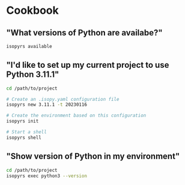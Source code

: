 # Cookbook

## "What versions of Python are availabe?"

```bash
isopyrs available
```

## "I'd like to set up my current project to use Python 3.11.1"

```bash
cd /path/to/project

# Create an .isopy.yaml configuration file
isopyrs new 3.11.1 -t 20230116

# Create the environment based on this configuration
isopyrs init

# Start a shell
isopyrs shell
```

## "Show version of Python in my environment"

```bash
cd /path/to/project
isopyrs exec python3 --version
```
